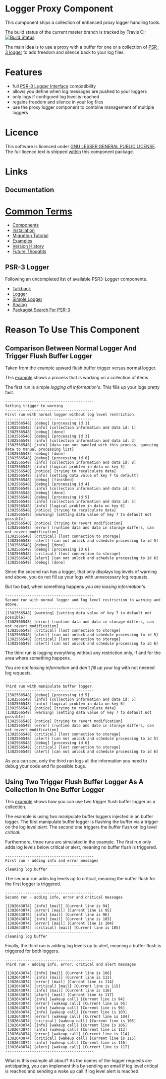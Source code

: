 # Logger Proxy Component

This component ships a collection of enhanced proxy logger handling tools.

The build status of the current master branch is tracked by Travis CI:
[![Build Status](https://travis-ci.org/stevleibelt/php_component_proxy_logger.png?branch=master)](http://travis-ci.org/stevleibelt/php_component_proxy_logger)

The main idea is to use a proxy with a buffer for one or a collection of [PSR-3 logger](https://github.com/php-fig/log) to add freedom and silence back to your log files.

# Features

* full [PSR-3 Logger Interface](https://github.com/php-fig/fig-standards/blob/master/accepted/PSR-3-logger-interface.md) compatibility
* allows you define when log messages are pushed to your loggers
* only logs if configured log level is reached
* regains freedom and silence in your log files
* use the proxy logger component to combine management of multiple loggers

# Licence

This software is licenced under [GNU LESSER GENERAL PUBLIC LICENSE](https://www.gnu.org/copyleft/lesser.html).
The full licence text is shipped [within](https://github.com/stevleibelt/php_component_proxy_logger/blob/master/LICENSE) this component package.

# Links

## Documentation

# [Common Terms](https://github.com/stevleibelt/php_component_proxy_logger/blob/master/documentation/CommonTerms.md)
* [Components](https://github.com/stevleibelt/php_component_proxy_logger/blob/master/documentation/Components.md)
* [Installation](https://github.com/stevleibelt/php_component_proxy_logger/blob/master/documentation/Installation.md)
* [Migration Tutorial](https://github.com/stevleibelt/php_component_proxy_logger/blob/master/documentation/MigrationTutorial.md)
* [Examples](https://github.com/stevleibelt/php_component_proxy_logger/blob/master/documentation/Examples.md)
* [Version History](https://github.com/stevleibelt/php_component_proxy_logger/blob/master/documentation/VersionHistory.md)
* [Future Thoughts](https://github.com/stevleibelt/php_component_proxy_logger/blob/master/documentation/FutureThoughts.md)

## PSR-3 Logger

Following an uncompleted list of available PSR3-Logger components.

* [Talkback](https://github.com/chrisnoden/talkback)
* [Logger](https://github.com/geoffroy-aubry/Logger)
* [Simple Logger](https://github.com/fguillot/simpleLogger)
* [Analog](https://github.com/jbroadway/analog)
* [Packagist Search For PSR-3](https://packagist.org/search/?tags=psr-3)

# Reason To Use This Component

## Comparison Between Normal Logger And Trigger Flush Buffer Logger

Taken from the example [upward flush buffer trigger versus normal logger](https://github.com/stevleibelt/php_component_proxy_logger/blob/master/examples/Example/ManipulateBufferLogger/ExampleWithUpwardFlushBufferTriggerVersusNormalLogger.php).

This [example](https://github.com/stevleibelt/php_component_proxy_logger/blob/master/examples/Example) shows a process that is working on a collection of items.

The first run is simple *logging all information's*. This fills up your logs pretty fast.

```shell
----------------------------------------
Setting trigger to warning
----------------------------------------
First run with normal logger without log level restriction.
----------------------------------------
[1382566548] [debug] [processing id 1]
[1382566548] [info] [collection information and data id: 1]
[1382566548] [debug] [done]
[1382566548] [debug] [processing id 3]
[1382566548] [info] [collection information and data id: 3]
[1382566548] [info] [data can not handled with this process, queueing data to manual processing list]
[1382566548] [debug] [done]
[1382566548] [debug] [processing id 8]
[1382566548] [info] [collection information and data id: 8]
[1382566548] [info] [logical problem in data on key 3]
[1382566548] [notice] [trying to recalculate data]
[1382566548] [info] [setting data value of key 7 to default]
[1382566548] [debug] [finished]
[1382566548] [debug] [processing id 4]
[1382566548] [info] [collection information and data id: 4]
[1382566548] [debug] [done]
[1382566548] [debug] [processing id 5]
[1382566548] [info] [collection information and data id: 5]
[1382566548] [info] [logical problem in data on key 6]
[1382566548] [notice] [trying to recalculate data]
[1382566548] [warning] [setting data value of key 7 to default not possible]
[1382566548] [notice] [trying to revert modification]
[1382566548] [error] [runtime data and data in storage differs, can not revert modification]
[1382566548] [critical] [lost connection to storage]
[1382566548] [alert] [can not unlock and schedule processing to id 5]
[1382566548] [debug] [done]
[1382566548] [debug] [processing id 6]
[1382566548] [critical] [lost connection to storage]
[1382566548] [alert] [can not unlock and schedule processing to id 6]
[1382566548] [debug] [done]
```

Since the second run has a logger, that only displays log levels of warning and above, you do not fill up your logs with unnecessary log requests.

But too bad, when something happens *you are loosing information's*.

```shell
----------------------------------------
Second run with normal logger and log level restriction to warning and above.
----------------------------------------
[1382566548] [warning] [setting data value of key 7 to default not possible]
[1382566548] [error] [runtime data and data in storage differs, can not revert modification]
[1382566548] [critical] [lost connection to storage]
[1382566548] [alert] [can not unlock and schedule processing to id 5]
[1382566548] [critical] [lost connection to storage]
[1382566548] [alert] [can not unlock and schedule processing to id 6]
```

The third run is logging everything without any restriction only, if and for the area where something happens.

You are *not loosing information* and *don't fill up your log* with not needed log requests.

```shell
----------------------------------------
Third run with manipulate buffer logger.
----------------------------------------
[1382566548] [debug] [processing id 5]
[1382566548] [info] [collection information and data id: 5]
[1382566548] [info] [logical problem in data on key 6]
[1382566548] [notice] [trying to recalculate data]
[1382566548] [warning] [setting data value of key 7 to default not possible]
[1382566548] [notice] [trying to revert modification]
[1382566548] [error] [runtime data and data in storage differs, can not revert modification]
[1382566548] [critical] [lost connection to storage]
[1382566548] [alert] [can not unlock and schedule processing to id 5]
[1382566548] [debug] [processing id 6]
[1382566548] [critical] [lost connection to storage]
[1382566548] [alert] [can not unlock and schedule processing to id 6]
```

As you can see, only the third run logs all the information you need to debug your code and fix possible bugs.

## Using Two Trigger Flush Buffer Logger As A Collection In One Buffer Logger

This [example](https://github.com/stevleibelt/php_component_proxy_logger/blob/master/examples/Example/ManipulateBufferLogger/ExampleWithTwoManipulateBufferLoggerInOneBufferLogger.php) shows how you can use two trigger flush buffer logger as a collection.

The example is using two manipulate buffer loggers injected in an buffer logger.
The first manipulate buffer logger is flushing the buffer via a trigger on the log level *alert*.
The second one triggers the buffer flush on log level *critical*.

Furthermore, three runs are simulated in the example. The first run only adds log levels below critical or alert, meaning no buffer flush is triggered.

```shell
----------------------------------------
First run - adding info and error messages
----------------------------------------
cleaning log buffer
```

The second run adds log levels up to critical, meaning the buffer flush for the first logger is triggered.

```shell
----------------------------------------
Second run - adding info, error and critical messages

[1382643874] [info] [mail] [Current line is 94]
[1382643874] [error] [mail] [Current line is 95]
[1382643874] [info] [mail] [Current line is 96]
[1382643874] [info] [mail] [Current line is 103]
[1382643874] [error] [mail] [Current line is 104]
[1382643874] [critical] [mail] [Current line is 105]
----------------------------------------
cleaning log buffer
```
Finally, the third run is adding log levels up to alert, meaning a buffer flush is triggered for both loggers.

```shell
----------------------------------------
Third run - adding info, error, critical and alert messages

[1382643874] [info] [mail] [Current line is 106]
[1382643874] [info] [mail] [Current line is 113]
[1382643874] [error] [mail] [Current line is 114]
[1382643874] [critical] [mail] [Current line is 115]
[1382643874] [info] [mail] [Current line is 116]
[1382643874] [alert] [mail] [Current line is 117]
[1382643874] [info] [wakeup call] [Current line is 94]
[1382643874] [error] [wakeup call] [Current line is 95]
[1382643874] [info] [wakeup call] [Current line is 96]
[1382643874] [info] [wakeup call] [Current line is 103]
[1382643874] [error] [wakeup call] [Current line is 104]
[1382643874] [critical] [wakeup call] [Current line is 105]
[1382643874] [info] [wakeup call] [Current line is 106]
[1382643874] [info] [wakeup call] [Current line is 113]
[1382643874] [error] [wakeup call] [Current line is 114]
[1382643874] [critical] [wakeup call] [Current line is 115]
[1382643874] [info] [wakeup call] [Current line is 116]
[1382643874] [alert] [wakeup call] [Current line is 117]
----------------------------------------
```

What is this example all about? As the names of the logger requests are anticipating, you can implement this by sending an email if log level critical is reached and sending a wake up call if log level alert is reached.
